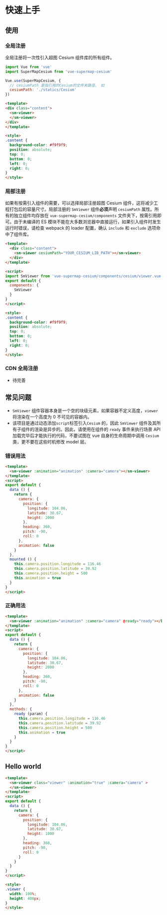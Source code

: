 # 快速上手

## 使用

### 全局注册

全局注册将一次性引入超图 Cesium 组件库的所有组件。

```javascript
import Vue from 'vue'
import SuperMapCesium from 'vue-supermap-cesium'

Vue.use(SuperMapCesium, {
  // cesiumPath 是指引用的Cesium的文件夹路径， 如
  cesiumPath: './statics/Cesium'
})
```

```html
<template>
<div class="content">
  <sm-viewer>
  </sm-viewer>
</div>
</template>

<style>
.content {
  background-color: #f9f9f9;
  position: absolute;
  top: 0;
  bottom: 0;
  left: 0;
  right: 0;
}
</style>
```

### 局部注册

如果有按需引入组件的需要，可以选择局部注册超图 Cesium 组件，这将减少工程打包后的容量尺寸。局部注册的 `SmViewer` 组件**必须**声明 `cesiumPath` 属性。所有的独立组件均存放在 `vue-supermap-cesium/components` 文件夹下，按需引用即可。由于未编译的 ES 模块不能在大多数浏览器中直接运行，如果引入组件时发生运行时错误，请检查 webpack 的 loader 配置，确认 `include` 和 `exclude` 选项命中了组件库。

```html
<template>
  <div class="content">
    <sm-viewer cesiumPath="YOUR_CESIUM_LIB_PATH"></sm-viewer>
  </div>
</template>

<script>
import SmViewer from 'vue-supermap-cesium/components/cesium/viewer.vue'
export default {
  components: {
    SmViewer
  }
}
</script>

<style>
.content {
  background-color: #f9f9f9;
  position: absolute;
  top: 0;
  bottom: 0;
  left: 0;
  right: 0;
}
</style>
```

### CDN 全局注册

* 待完善

<!-- ```html

``` -->

## 常见问题

* `SmViewer` 组件容器本身是一个空的块级元素，如果容器不定义高度，`viewer`将渲染在一个高度为 0 不可见的容器内。
* 该项目是通过动态添加`script`标签引入`Cesium` 的，因此 `SmViewer` 组件及其所有子组件的渲染是异步的。因此，请使用在组件的 `ready` 事件来执行场景 API 加载完毕后才能执行的代码，不要试图在 vue 自身的生命周期中调用 `Cesium` 类，更不要在这些时机修改 model 层。

### 错误用法

```html
<template>
  <sm-viewer :animation="animation" :camera="camera"></sm-viewer>
</template>
<script>
export default {
  data () {
    return {
      camera: {
        position: {
          longitude: 104.06,
          latitude: 30.67,
          height: 2000
        },
        heading: 360,
        pitch: -90,
        roll: 0
      },
      animation: false
    }
  },
  mounted () {
    this.camera.position.longitude = 116.46
    this.camera.position.latitude = 39.92
    this.camera.position.height = 500
    this.animation = true
  }
}
</script>
```

### 正确用法

```html
<template>
  <sm-viewer :animation="animation" :camera="camera" @ready="ready"></baidu-map>
</template>
<script>
export default {
  data () {
    return {
      camera: {
        position: {
          longitude: 104.06,
          latitude: 30.67,
          height: 2000
        },
        heading: 360,
        pitch: -90,
        roll: 0
      },
      animation: false
    }
  },
  methods: {
    ready (param) {
      this.camera.position.longitude = 116.46
      this.camera.position.latitude = 39.92
      this.camera.position.height = 500
      this.animation = true
    }
  }
}
</script>
```

## Hello world

```html
<template>
  <sm-viewer class="viewer" :animation="true" :camera="camera" >
  </sm-viewer>
</template>
<script>
export default {
  data () {
    return {
      camera: {
        position: {
          longitude: 104.06,
          latitude: 30.67,
          height: 1000
        },
        heading: 360,
        pitch: -90,
        roll: 0
      }
    }
  }
}
</script>

<style>
.viewer {
  width: 100%;
  height: 400px;
}
</style>
```

<doc-preview>
  <template>
    <sm-viewer class="viewer" :animation="true" :camera="camera" @ready="ready">
    </sm-viewer>
  </template>
  <script>
  export default {
    data () {
      return {
        camera: {
          position: {
            longitude: 104.06,
            latitude: 30.67,
            height: 100000
          },
          heading: 360,
          pitch: -90,
          roll: 0
        }
      }
    },
    methods: {
      ready (param) {
        let imageryLayers = param.viewer.imageryLayers
           let imagery = new Cesium.TiandituImageryProvider({
            mapStyle : Cesium.TiandituMapsStyle.IMG_C
        })
        imageryLayers.addImageryProvider(imagery)
        let labelImagery = new Cesium.TiandituImageryProvider({
            mapStyle : Cesium.TiandituMapsStyle.CIA_C
        })
        imageryLayers.addImageryProvider(labelImagery)
        param.viewer.entities.add({
          id: '成都欢迎你',
          position: param.Cesium.Cartesian3.fromDegrees(104.06, 30.67, 100),
          billboard: new param.Cesium.BillboardGraphics({
            image: 'https://lauxb.github.io/vue-cesium-supermap/favicon.png',
            scale: 0.1
          }),
          label: new param.Cesium.LabelGraphics ({
            text: 'Hello Word',
            font: '24px sans-serif',
            horizontalOrigin: 1,
            outlineColor: new Cesium.Color(0, 0, 0, 1),
            outlineWidth: 2,
            pixelOffset: new Cesium.Cartesian2(17, -5),
            style: Cesium.LabelStyle.FILL
          })
        })
      }
    }
  }
  </script>
  <style>
  .viewer {
    width: 100%;
    height: 400px;
  }
  </style>
</doc-preview>
